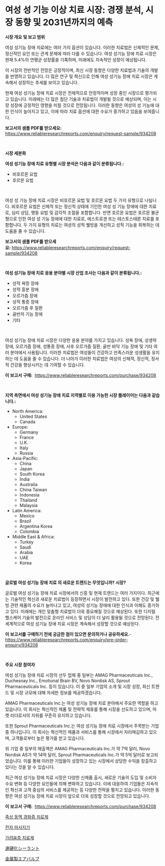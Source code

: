 <p><h1>여성 성 기능 이상 치료 시장: 경쟁 분석, 시장 동향 및 2031년까지의 예측</h1></p><p><strong>시장 개요 및 보고 범위</strong></p>
<p><p>여성 성기능 장애 치료에는 여러 가지 옵션이 있습니다. 이러한 치료법은 신체적인 문제, 정신적인 요인 또는 관계 문제에 따라 다를 수 있습니다. 여성 성기능 장애 치료 시장은 현재 5.4%의 연평균 성장률을 기록하며, 미래에도 지속적인 성장이 예상됩니다. </p><p>이 시장의 전반적인 전망은 긍정적이며, 최신 시장 동향은 다양한 치료법과 기술의 개발을 반영하고 있습니다. 더 많은 연구 및 혁신으로 인해 여성 성기능 장애 치료 시장은 계속해서 성장하는 추세를 보이고 있습니다.</p><p>현재 여성 성기능 장애 치료 시장은 전체적으로 안정적이며 성장 중인 시장으로 평가되고 있습니다. 미래에는 더 많은 첨단 기술과 치료법이 개발될 것으로 예상되며, 이는 시장 성장에 긍정적인 영향을 미칠 것으로 전망됩니다. 이러한 동향은 여성의 성 기능에 대한 인식이 높아지고 있고, 이에 따라 치료 옵션에 대한 수요가 증가하고 있음을 보여줍니다.</p></p>
<p><strong>보고서의 샘플 PDF를 받으세요:</strong> <a href="https://www.reliableresearchreports.com/enquiry/request-sample/934208">https://www.reliableresearchreports.com/enquiry/request-sample/934208</a></p>
<p>&nbsp;</p>
<p><strong>시장 세분화</strong></p>
<p><strong>여성 성기능 장애 치료 유형별 시장 분석은 다음과 같이 분류됩니다.:</strong></p>
<p><ul><li>비호르몬 요법</li><li>호르몬 요법</li></ul></p>
<p>&nbsp;</p>
<p><p>여성 성 기능 장애 치료 시장은 비호르몬 요법 및 호르몬 요법 두 가지 유형으로 나뉩니다. 비호르몬 요법은 신체적 또는 정신적 상태에 기인한 여성 성 기능 장애에 대한 치료로, 심리 상담, 행동 요법 및 감각적 조절을 포함합니다. 반면 호르몬 요법은 호르몬 불균형으로 인한 여성 성 기능 장애에 대한 치료로, 에스트로겐 또는 테스토스테론 치료를 포함합니다. 두 가지 유형의 치료는 여성의 성적 웰빙을 개선하고 성적 기능을 회복하는 데 도움을 줄 수 있습니다.</p></p>
<p><strong>보고서의 샘플 PDF를 받으세요:</strong>&nbsp;<a href="https://www.reliableresearchreports.com/enquiry/request-sample/934208">https://www.reliableresearchreports.com/enquiry/request-sample/934208</a></p>
<p>&nbsp;</p>
<p><strong> 여성 성기능 장애 치료 응용 분야별 시장 산업 조사는 다음과 같이 분류됩니다.:</strong></p>
<p><ul><li>성적 욕망 장애</li><li>성적 흥분 장애</li><li>오르가즘 장애</li><li>성적 통증 장애</li><li>오르가즘 후 질환</li><li>골반저 기능 장애</li><li>기타</li></ul></p>
<p>&nbsp;</p>
<p><p>여성 성기능 장애 치료 시장은 다양한 응용 분야를 가지고 있습니다. 성욕 장애, 성생략 장애, 오르가즘 장애, 성통증 장애, 사후 오르가즘 질환, 골반 바닥 기능 장애 및 기타 여러 분야에서 사용됩니다. 이러한 치료법은 여성들이 건강하고 만족스러운 성생활을 유지하는 데 도움을 줄 수 있습니다. 더 나아가 이러한 치료법은 여성의 신체적, 정신적, 정서적 건강을 향상시키는 데 기여할 수 있습니다.</p></p>
<p><strong>이 보고서 구매:</strong>&nbsp; <a href="https://www.reliableresearchreports.com/purchase/934208">https://www.reliableresearchreports.com/purchase/934208</a></p>
<p>&nbsp;</p>
<p><strong>지역 측면에서 여성 성기능 장애 치료 지역별로 이용 가능한 시장 플레이어는 다음과 같습니다.:</strong></p>
<p><ul>
    <li>
        North America:
        <ul>
            <li>United States</li>
            <li>Canada</li>
        </ul>
    </li>
    <li>
        Europe:
        <ul>
            <li>Germany</li>
            <li>France</li>
            <li>U.K.</li>
            <li>Italy</li>
            <li>Russia</li>
        </ul>
    </li>
    <li>
        Asia-Pacific:
        <ul>
            <li>China</li>
            <li>Japan</li>
            <li>South Korea</li>
            <li>India</li>
            <li>Australia</li>
            <li>China Taiwan</li>
            <li>Indonesia</li>
            <li>Thailand</li>
            <li>Malaysia</li>
        </ul>
    </li>
    <li>
        Latin America:
        <ul>
            <li>Mexico</li>
            <li>Brazil</li>
            <li>Argentina Korea</li>
            <li>Colombia</li>
        </ul>
    </li>
    <li>
        Middle East & Africa:
        <ul>
            <li>Turkey</li>
            <li>Saudi</li>
            <li>Arabia</li>
            <li>UAE</li>
            <li>Korea</li>
        </ul>
    </li>
    </ul></p>
<p>&nbsp;</p>
<p><strong>글로벌 여성 성기능 장애 치료 의 새로운 트렌드는 무엇입니까? 시장?</strong></p>
<p><p>글로벌 여성 성기능 장애 치료 시장에서의 신흥 및 현재 트렌드는 여러 가지이다. 최근에는 기술적인 혁신과 새로운 치료법이 등장하면서 시장이 발전하고 있다. 또한 건강 및 웰빙 관련 제품의 수요가 늘어나고 있고, 여성의 성기능 장애에 대한 인식과 이해도 증가하고 있다. 미래에는 개인 맞춤형 치료법이 더욱 중요해질 것으로 예상된다. 또한 디지털 헬스케어 기술의 발전으로 온라인 서비스 및 상담이 더 널리 활용될 것으로 전망된다. 전 세계적으로 여성 성기능 장애 치료 시장은 계속해서 성장할 것으로 예상된다.</p></p>
<p><strong>이 보고서를 구매하기 전에 궁금한 점이 있으면 문의하거나 공유하세요.</strong>- <a href="https://www.reliableresearchreports.com/enquiry/pre-order-enquiry/934208">https://www.reliableresearchreports.com/enquiry/pre-order-enquiry/934208</a></p>
<p>&nbsp;</p>
<p><strong>주요 시장 참여자</strong></p>
<p><p>여성 성기능 장애 치료 시장의 선두 업체 중 일부는 AMAG Pharmaceuticals Inc., Duchesnay Inc., Emotional Brain BV, Novo Nordisk AS, Sprout Pharmaceuticals Inc. 등이 있습니다. 이 중 일부 기업의 소개 및 시장 성장, 최신 트렌드 및 시장 규모에 대해 자세한 정보를 제공하겠습니다.</p><p>AMAG Pharmaceuticals Inc.는 여성 성기능 장애 치료 분야에서 주요한 역할을 하고 있습니다. 이 회사는 혁신적인 제품 및 전략적 제휴를 통해 시장을 선도하고 있으며, 마켓 리더로서의 지위를 꾸준히 유지하고 있습니다.</p><p>또한 Sprout Pharmaceuticals Inc.는 여성 성기능 장애 치료 시장에서 주목받는 기업 중 하나입니다. 이 회사는 혁신적인 제품과 서비스를 통해 시장에서 자리매김하고 있으며, 고객들로부터 높은 평가를 받고 있습니다.</p><p>위 기업 중 일부의 매출액은 AMAG Pharmaceuticals Inc.가 약 7억 달러, Novo Nordisk AS가 약 14억 달러, Sprout Pharmaceuticals Inc.가 약 5억 달러로 보고되었습니다. 이를 통해 이러한 기업들이 성장하고 있는 시장에서 상당한 수익을 창출하고 있다는 것을 알 수 있습니다.</p><p>최근 여성 성기능 장애 치료 시장은 다양한 신제품 출시, 새로운 기술의 도입 및 소비자 수요 변화 등 다양한 요인들에 의해 변화하고 있습니다. 이에 대응하여 기업들은 지속적인 혁신과 고객 중심의 서비스를 제공하는 등 다양한 전략을 펼치고 있습니다. 이러한 동향은 여성 성기능 장애 치료 시장이 앞으로 더욱 성장할 것으로 전망되고 있습니다.</p></p>
<p><strong>이 보고서 구매:</strong>&nbsp;&nbsp;<a href="https://www.reliableresearchreports.com/purchase/934208">https://www.reliableresearchreports.com/purchase/934208</a></p>
<p><p><a href="https://github.com/crfsywufhm81415/Market-Research-Report-List-1/blob/main/2185315184366.md">죽상 동맥 경화증 치료제</a></p><p><a href="https://medium.com/@jimmieytrau676766/%EC%A0%84%EC%9E%90-%EB%A7%88%EC%82%AC%EC%A7%80%EA%B8%B0-%EC%8B%9C%EC%9E%A5-%EC%A7%80%ED%91%9C-%ED%95%B4%EB%8F%85-%EC%8B%9C%EC%9E%A5-%EC%A0%90%EC%9C%A0%EC%9C%A8-%EB%8F%99%ED%96%A5-%EB%B0%8F-%EC%84%B1%EC%9E%A5-%ED%8C%A8%ED%84%B4-17eef0f4c60c">전자 마사지기</a></p><p><a href="https://github.com/vs10l4sfg5c/Market-Research-Report-List-1/blob/main/6164791184367.md">가려움증 치료제</a></p><p><a href="https://medium.com/@briaabshire64/%E9%AB%98%E9%80%9F%E7%A1%80%E5%BA%A7%E5%AF%86%E5%B0%81%E6%9D%90%E6%96%99%E5%B8%82%E5%9C%BA%E8%A7%84%E6%A8%A1%E6%8F%AD%E7%A4%BA%E5%85%A8%E7%90%83%E8%A1%8C%E4%B8%9A%E4%B8%AD%E6%9C%80%E4%BD%B3%E8%90%A5%E9%94%80%E6%B8%A0%E9%81%93-e3c93d4bc975">速硬化シーラント</a></p><p><a href="https://medium.com/@briaabshire64/%E9%87%91%E5%B1%9E%E3%82%A8%E3%82%A2%E3%83%90%E3%83%AB%E3%83%96%E5%B8%82%E5%A0%B4%E8%A6%8F%E6%A8%A1%E3%81%AF-%E4%B8%96%E7%95%8C%E3%81%AE%E7%94%A3%E6%A5%AD%E3%81%AB%E3%81%8A%E3%81%91%E3%82%8B%E6%9C%80%E8%89%AF%E3%81%AE%E3%83%9E%E3%83%BC%E3%82%B1%E3%83%86%E3%82%A3%E3%83%B3%E3%82%B0%E3%83%81%E3%83%A3%E3%83%8D%E3%83%AB%E3%82%92%E7%A4%BA%E3%81%97%E3%81%A6%E3%81%84%E3%81%BE%E3%81%99-d753481f2c40">金属製エアバルブ</a></p></p>
